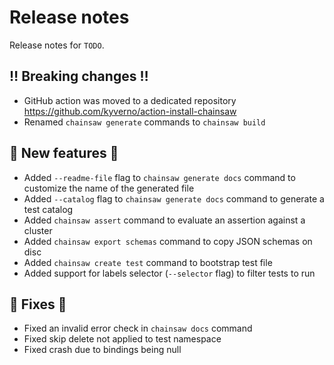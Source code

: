 # Release notes

Release notes for `TODO`.

<!--
## 💫 New features 💫

## ✨ UI changes ✨

## ⭐ Examples ⭐

## ⛵ Tutorials ⛵

## 📚 Docs 📚

## 🎸 Misc 🎸
-->

## ‼️ Breaking changes ‼️

- GitHub action was moved to a dedicated repository https://github.com/kyverno/action-install-chainsaw
- Renamed `chainsaw generate` commands to `chainsaw build`

## 💫 New features 💫

- Added `--readme-file` flag to `chainsaw generate docs` command to customize the name of the generated file
- Added `--catalog` flag to `chainsaw generate docs` command to generate a test catalog
- Added `chainsaw assert` command to evaluate an assertion against a cluster
- Added `chainsaw export schemas` command to copy JSON schemas on disc
- Added `chainsaw create test` command to bootstrap test file
- Added support for labels selector (`--selector` flag) to filter tests to run

## 🔧 Fixes 🔧

- Fixed an invalid error check in `chainsaw docs` command
- Fixed skip delete not applied to test namespace
- Fixed crash due to bindings being null

